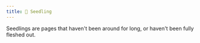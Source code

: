 ```yaml
---
title: 🌱 Seedling
---
```

Seedlings are pages that haven't been around for long, or haven't been fully fleshed out.